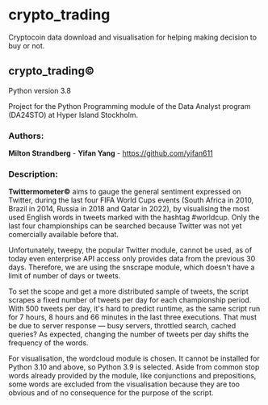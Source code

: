 # crypto_trading
  Cryptocoin data download and visualisation for helping making decision to buy or not.

## crypto_trading© ##
Python version 3.8

Project for the Python Programming module of the Data Analyst program (DA24STO) at Hyper Island Stockholm.

### Authors: ###
**Milton Strandberg** - 
**Yifan Yang** - https://github.com/yifan611

### Description: ###
 **Twittermometer©** aims to gauge the general sentiment expressed on Twitter, during the last four FIFA World Cups events (South Africa in 2010, Brazil in 2014, Russia in 2018 and Qatar in 2022), by visualising the most used English words in tweets marked with the hashtag #worldcup. Only the last four championships can be searched because Twitter was not yet comercially available before that.

Unfortunately, tweepy, the popular Twitter module, cannot be used, as of today even enterprise API access only provides data from the previous 30 days. Therefore, we are using the snscrape module, which doesn't have a limit of number of days or tweets.

To set the scope and get a more distributed sample of tweets, the script scrapes a fixed number of tweets per day for each championship period. With 500 tweets per day, it's hard to predict runtime, as the same script run for 7 hours, 8 hours and 66 minutes in the last three executions. That must be due to server response — busy servers, throttled search, cached queries? As expected, changing the number of tweets per
day shifts the frequency of the words.

For visualisation, the wordcloud module is chosen. It cannot be installed for Python 3.10 and above, so Python 3.9 is selected. Aside from common stop words already provided by the module, like conjunctions and prepositions, some words are excluded from the visualisation because they are too obvious and of no consequence for the purpose of the script.
